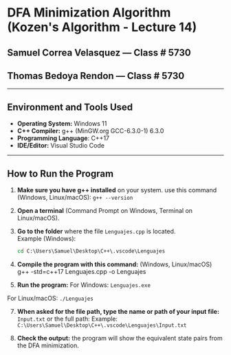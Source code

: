 # DFA Minimization Algorithm (Kozen's Algorithm - Lecture 14)

## Samuel Correa Velasquez — Class # 5730
## Thomas Bedoya Rendon — Class # 5730

---
## Environment and Tools Used

- **Operating System:** Windows 11
- **C++ Compiler:** g++ (MinGW.org GCC-6.3.0-1) 6.3.0
- **Programming Language**: C++17
- **IDE/Editor:** Visual Studio Code
  
---
## How to Run the Program

1. **Make sure you have g++ installed** on your system.
   use this command (Windows, Linux/macOS):
   `g++ --version`

3. **Open a terminal** (Command Prompt on Windows, Terminal on Linux/macOS).

4. **Go to the folder** where the file `Lenguajes.cpp` is located.  
   Example (Windows):
   ```cmd
   cd C:\Users\Samuel\Desktop\C++\.vscode\Lenguajes
5. **Compile the program with this command:** (Windows, Linux/macOS)
   g++ -std=c++17 Lenguajes.cpp -o Lenguajes

6. **Run the program:**
For Windows:
`Lenguajes.exe`

For Linux/macOS: 
`./Lenguajes`

7. **When asked for the file path, type the name or path of your input file:**
`Input.txt` or the full path: Example: `C:\Users\Samuel\Desktop\C++\.vscode\Lenguajes\Input.txt`

8. **Check the output:** the program will show the equivalent state pairs from the DFA minimization.
   


 
